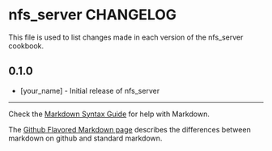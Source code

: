 nfs_server CHANGELOG
====================

This file is used to list changes made in each version of the nfs_server cookbook.

0.1.0
-----
- [your_name] - Initial release of nfs_server

- - -
Check the [Markdown Syntax Guide](http://daringfireball.net/projects/markdown/syntax) for help with Markdown.

The [Github Flavored Markdown page](http://github.github.com/github-flavored-markdown/) describes the differences between markdown on github and standard markdown.
